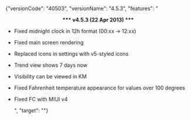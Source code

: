 ﻿{"versionCode": "40503", 
"versionName": "4.5.3", 
"features": "<center><strong>*** v4.5.3 (22 Apr 2013) ***</strong></center><p>
* Fixed midnight clock in 12h format (00:xx -> 12:xx)<p>
* Fixed main screen rendering<p>
* Replaced icons in settings with v5-styled icons<p>
* Trend view shows 7 days now<p>
* Visibility can be viewed in KM<p>
* Fixed Fahrenheit temperature appearance for values over 100 degrees<p>
* Fixed FC with MIUI v4<p>",
"target": ""}